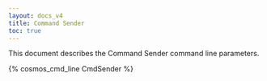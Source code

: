 ```yaml
---
layout: docs_v4
title: Command Sender
toc: true
---
```


This document describes the Command Sender command line parameters.

{% cosmos_cmd_line CmdSender %}
